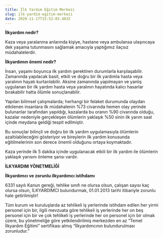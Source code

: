 ```yaml
---
title: İlk Yardım Eğitim Merkezi
slug: ilk-yardim-egitim-merkezi
date: 2020-11-17T15:52:03.403Z
---
```

**İlkyardım nedir?**

Kaza veya yaralanma anlarında kişiye, hastane veya ambulansa ulaşıncaya dek yaşama tutunmasını sağlamak amacıyla yaptığımız ilaçsız müdahalelerdir.

**İlkyardımın önemi nedir?**

İnsan, yaşamı boyunca ilk yardım gerektiren durumlarla karşılaşabilir. Zamanında yapılacak basit, etkili ve doğru bir ilk yardımla hasta veya yaralının hayatı kurtarılabilir. Aksine zamanında yapılmayan ve yanlış uygulanan bir ilk yardım hasta veya yaralının hayatında kalıcı hasarlar bırakabilir hatta ölümle sonuçlanabilir.

Yapılan bilimsel çalışmalarda; herhangi bir felaket durumunda olaydan etkilenen insanlara ilk müdahalenin %73 civarında hemen olay yerinde bulunanlar tarafından yapıldığı, kazalarda bu oranın %90 civarında olduğu, kazalar nedeniyle gerçekleşen ölümlerin yaklaşık %50 sinin ilk yarım saat içinde meydana geldiği tespit edilmiştir.

Bu sonuçlar bilinçli ve doğru bir ilk yardım uygulamasıyla ölümlerin azaltılabileceğini gösteriyor ve bireylerin ilk yardım konusunda eğitilmelerinin son derece önemli olduğunu ortaya koymaktadır.

Kaza yerinde ilk 5 dakika içinde uygulanacak etkili bir ilk yardım ile ölümlerin yaklaşık yarısını önleme şansı vardır.

**İLKYARDIM YÖNETMELİĞİ**

**İlkyardımcı ve zorunlu ilkyardımcı istihdamı**

6331 sayılı Kanun gereği, tehlike sınıfı ne olursa olsun, çalışan sayısı kaç olursa olsun, İLKYARDIMCI bulundurmak, 01.01.2013 tarihi itibariyle zorunlu hale getirilmiştir!

Tüm kurum ve kuruluşlarda az tehlikeli iş yerlerinde istihdam edilen her yirmi personel için bir, ilgili mevzuata göre tehlikeli iş yerlerinde her on beş personel için bir ve çok tehlikeli iş yerlerinde her on personel için bir olmak üzere, bu yönetmeliğe göre yetkilendirilmiş merkezden en az “Temel İlkyardım Eğitimi” sertifikası almış “İlkyardımcının bulundurulması zorunludur.”